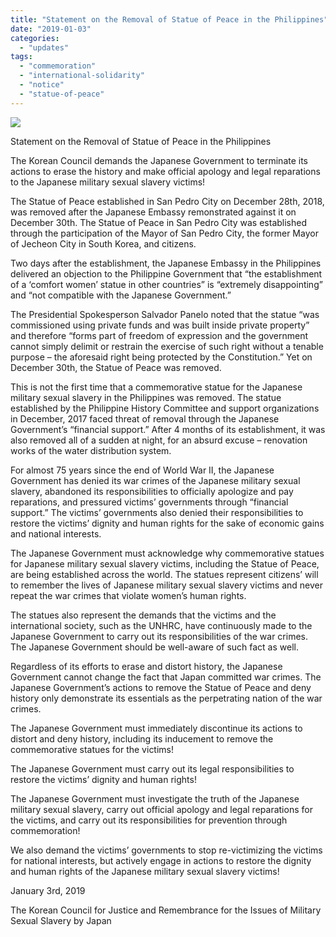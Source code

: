 ```yaml
---
title: "Statement on the Removal of Statue of Peace in the Philippines"
date: "2019-01-03"
categories: 
  - "updates"
tags: 
  - "commemoration"
  - "international-solidarity"
  - "notice"
  - "statue-of-peace"
---
```


![](http://womenandwar.net/kr/wp-content/uploads/2019/01/photo_2019-01-03_15-16-54-1024x768.jpg)

Statement on the Removal of Statue of Peace in the Philippines

The Korean Council demands the Japanese Government to terminate its actions to erase the history and make official apology and legal reparations to the Japanese military sexual slavery victims!

The Statue of Peace established in San Pedro City on December 28th, 2018, was removed after the Japanese Embassy remonstrated against it on December 30th. The Statue of Peace in San Pedro City was established through the participation of the Mayor of San Pedro City, the former Mayor of Jecheon City in South Korea, and citizens.

Two days after the establishment, the Japanese Embassy in the Philippines delivered an objection to the Philippine Government that “the establishment of a ‘comfort women’ statue in other countries” is “extremely disappointing” and “not compatible with the Japanese Government.”

The Presidential Spokesperson Salvador Panelo noted that the statue “was commissioned using private funds and was built inside private property” and therefore “forms part of freedom of expression and the government cannot simply delimit or restrain the exercise of such right without a tenable purpose – the aforesaid right being protected by the Constitution.” Yet on December 30th, the Statue of Peace was removed.

This is not the first time that a commemorative statue for the Japanese military sexual slavery in the Philippines was removed. The statue established by the Philippine History Committee and support organizations in December, 2017 faced threat of removal through the Japanese Government’s “financial support.” After 4 months of its establishment, it was also removed all of a sudden at night, for an absurd excuse – renovation works of the water distribution system.

For almost 75 years since the end of World War II, the Japanese Government has denied its war crimes of the Japanese military sexual slavery, abandoned its responsibilities to officially apologize and pay reparations, and pressured victims’ governments through “financial support.” The victims’ governments also denied their responsibilities to restore the victims’ dignity and human rights for the sake of economic gains and national interests.

The Japanese Government must acknowledge why commemorative statues for Japanese military sexual slavery victims, including the Statue of Peace, are being established across the world. The statues represent citizens’ will to remember the lives of Japanese military sexual slavery victims and never repeat the war crimes that violate women’s human rights.

The statues also represent the demands that the victims and the international society, such as the UNHRC, have continuously made to the Japanese Government to carry out its responsibilities of the war crimes. The Japanese Government should be well-aware of such fact as well.

Regardless of its efforts to erase and distort history, the Japanese Government cannot change the fact that Japan committed war crimes. The Japanese Government’s actions to remove the Statue of Peace and deny history only demonstrate its essentials as the perpetrating nation of the war crimes.

The Japanese Government must immediately discontinue its actions to distort and deny history, including its inducement to remove the commemorative statues for the victims!

The Japanese Government must carry out its legal responsibilities to restore the victims’ dignity and human rights!

The Japanese Government must investigate the truth of the Japanese military sexual slavery, carry out official apology and legal reparations for the victims, and carry out its responsibilities for prevention through commemoration!

We also demand the victims’ governments to stop re-victimizing the victims for national interests, but actively engage in actions to restore the dignity and human rights of the Japanese military sexual slavery victims!

January 3rd, 2019

The Korean Council for Justice and Remembrance for the Issues of Military Sexual Slavery by Japan
